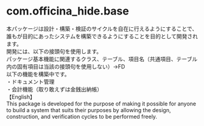 # com.officina_hide.base
本パッケージは設計・構築・検証のサイクルを自在に行えるようにすることで、誰もが目的にあったシステムを構築できるようにすることを目的として開発されます。  
開発には、以下の接頭句を使用します。  
パッケージ基本機能に関連するクラス、テーブル、項目名（共通項目、テーブル内の固有項目は当該の接頭句を使用しない）→FD  
以下の機能を構築中です。  
・ドキュメント管理  
・会計機能（取り敢えずは金銭出納帳）  
【English】  
This package is developed for the purpose of making it possible for anyone to build a system that suits their purposes by allowing the design, construction, and verification cycles to be performed freely.
